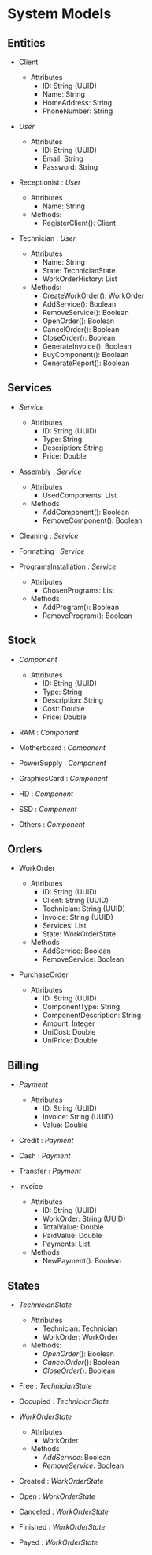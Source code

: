 # System Models

## Entities

- Client
  - Attributes
    - ID: String (UUID)
    - Name: String
    - HomeAddress: String
    - PhoneNumber: String

- _User_
  - Attributes
    - ID: String (UUID)
    - Email: String
    - Password: String

- Receptionist : _User_
  - Attributes
    - Name: String
  - Methods:
    - RegisterClient(): Client

- Technician : _User_
  - Attributes
    - Name: String
    - State: TechnicianState
    - WorkOrderHistory: List<WorkOrder>
  - Methods:
    - CreateWorkOrder(): WorkOrder
    - AddService(): Boolean
    - RemoveService(): Boolean
    - OpenOrder(): Boolean
    - CancelOrder(): Boolean
    - CloseOrder(): Boolean
    - GenerateInvoice(): Boolean
    - BuyComponent(): Boolean
    - GenerateReport(): Boolean

## Services

- _Service_
  - Attributes
    - ID: String (UUID)
    - Type: String
    - Description: String
    - Price: Double

- Assembly : _Service_
  - Attributes
    - UsedComponents: List<Component>
  - Methods
    - AddComponent(): Boolean
    - RemoveComponent(): Boolean

- Cleaning : _Service_

- Formatting : _Service_

- ProgramsInstallation : _Service_
  - Attributes
    - ChosenPrograms: List<String>
  - Methods
    - AddProgram(): Boolean
    - RemoveProgram(): Boolean

## Stock

- _Component_
  - Attributes
    - ID: String (UUID)
    - Type: String
    - Description: String
    - Cost: Double
    - Price: Double

- RAM : _Component_
- Motherboard : _Component_
- PowerSupply : _Component_
- GraphicsCard : _Component_
- HD : _Component_
- SSD : _Component_
- Others : _Component_

## Orders

- WorkOrder
  - Attributes
    - ID: String (UUID)
    - Client: String (UUID)
    - Technician: String (UUID)
    - Invoice: String (UUID)
    - Services: List<Service>
    - State: WorkOrderState
  - Methods
    - AddService: Boolean
    - RemoveService: Boolean

- PurchaseOrder
  - Attributes
    - ID: String (UUID)
    - ComponentType: String
    - ComponentDescription: String
    - Amount: Integer
    - UniCost: Double
    - UniPrice: Double

## Billing

- _Payment_
  - Attributes
    - ID: String (UUID)
    - Invoice: String (UUID)
    - Value: Double

- Credit : _Payment_
- Cash : _Payment_
- Transfer : _Payment_

- Invoice
  - Attributes
    - ID: String (UUID)
    - WorkOrder: String (UUID)
    - TotalValue: Double
    - PaidValue: Double
    - Payments: List<Payment>
  - Methods
    - NewPayment(): Boolean

## States

- _TechnicianState_
  - Attributes
    - Technician: Technician
    - WorkOrder: WorkOrder
  - Methods:
    - _OpenOrder_(): Boolean
    - _CancelOrder_(): Boolean
    - _CloseOrder_(): Boolean

- Free : _TechnicianState_

- Occupied : _TechnicianState_

- _WorkOrderState_
  - Attributes
    - WorkOrder
  - Methods
    - _AddService_: Boolean
    - _RemoveService_: Boolean

- Created : _WorkOrderState_

- Open : _WorkOrderState_

- Canceled : _WorkOrderState_

- Finished : _WorkOrderState_

- Payed : _WorkOrderState_

